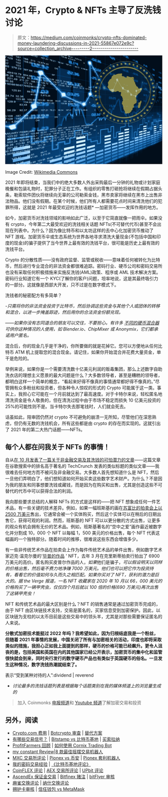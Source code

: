 # 2021 年，Crypto & NFTs 主导了反洗钱讨论

> 原文：<https://medium.com/coinmonks/crypto-nfts-dominated-money-laundering-discussions-in-2021-55867e072e9c?source=collection_archive---------2----------------------->

![](img/c42beb4a7ee32f2769876b6b900114b9.png)

Image Credit: [Wikimedia Commons](https://commons.wikimedia.org/wiki/File:NFT_crypto.jpg)

2021 年即将结束，当我们中的绝大多数人外出采购最后一分钟的礼物或计划家庭晚餐和包装礼物时，犯罪分子正在工作。有组织的零售打砸抢将继续在假期占据头条，勒索软件团伙将继续向无辜的公司勒索金钱，黑市卖家将继续在黑市上出售非法物品。他们没有假期。在某个时候，他们所有人都需要花点时间来清洗他们的犯罪所得，这就是 2021 年最受欢迎的洗钱话题* —加密货币——发挥作用的地方。

如今，加密货币对洗钱领域的影响如此广泛，以至于它简直就像一把雨伞。如果没有 crypto，今年第二大最受欢迎的洗钱相关话题 NFTs(不可替代代币)甚至不会出现在列表中。为什么？因为像比特币和以太坊这样的去中心化加密货币推动了 NFT 游戏。加密货币伞或生态系统为世界各地寻求清洗大量现金(不包括中国和印度的现金)的骗子提供了当今世界上最有效的洗钱平台，很可能是历史上最有效的洗钱平台。

Crypto 的分散性质——没有政府监督、监管或税收——意味着任何被转化为比特币，然后进行专业混合的非法资金都很难追踪。密码行业、硬币公司和密码交易所也没有采取任何积极措施来实施反洗钱(AML)政策、程序或 AML 技术解决方案。密码行业知道它有一个 KYC(了解你的客户)问题，坦率地说，这是其最终吸引力的一部分。这就像是西部大开发，只不过是在数字模式下。

洗钱者的秘密配方有多简单？

*-只需将你的非法资金投资于比特币，然后协调这些资金与其他个人或团体的转移和混合，以进一步掩盖踪迹，然后用你的合法资金份额兑现。*

*——如果你没有志同道合的朋友可以交往，不要担心。有许多* [*不同的硬币混合器*](https://beincrypto.com/learn/best-bitcoin-mixers/) *可供你这种情况的人使用，如 Blender.io、ChipMixer 或 Anonymix，它们都承诺用户匿名。*

混合后，你的现金几乎是干净的，你所要做的就是花掉它。您可以方便地从任何比特币 ATM 机上提取您的混合现金。请记住，如果你开始混合并花费大量资金，单干是危险的。

举例来说，如果你是一个需要清洗数十亿美元利润的贩毒集团，那么上述数字自助洗衣店的理想主义愿景的最大问题是什么？大多数领导者，甚至是糟糕的领导者，都明白这样一个简单的概念，“看起来好得不像真的事情通常都好得不像真的。”尽管拥有众多粉丝和投资者，但各种令人惊叹的形式的 Crypto 可能属于这一类。事实上，我担心它可能在一个月前就达到了最高速度。对于卡特尔来说，轻松匿名地清洗资金是令人敬畏的，但在清洗过程中由于市场不稳定而损失 10 亿美元投资的 25%的可能性则不是。当卡特尔失去那笔钱时，人们就会死去。

话虽如此，陪审团仍然对 crypto 不可避免的崩溃一无所知，尽管他们在深思熟虑，但仍有无数的洗钱机会，所有这些都是由 crypto 的存在而实现的。这就引出了 2021 年的第二大热门话题——NFTs。

## 每个人都在问我关于 NFTs 的事情！

自从[在 10 月发表了一篇关于非金融交易及其洗钱的可怕潜力的文章](/me/stats/post/ea292a60c0ab)——这篇文章在谷歌搜索中的排名高于著名的 TechCrunch 发表的类似标题的类似文章——我很难去任何地方而不被问及非金融交易。大多数人首先想知道什么是 NFT，然后一旦他们弄明白了，他们想知道如何开始买卖这些数字艺术财产。为什么？不是因为我的朋友和同事想要洗钱或藏钱，而是因为在购买和出售，尤其是创造这些不可替代的代币中可以获得合法的利润。

我向那些要求总结的人解释 NFTs 的方式是这样的——把 NFT 想象成任何一件艺术品，有一些关键的技术差异。例如，如果一幅班斯基的画在[苏富比的拍卖会上以 2500 万美元](https://www.nytimes.com/2021/10/14/arts/design/banksy-art-sothebys-auction.html)售出，它通常会被一个实体购买，然后这个实体可以在稍后的日期出售它，获得可观的利润。然而，班斯基的 NFT 可以以更分散的方式出售，让更多的观众有机会拥有无价的艺术品。例如，班斯基著名的“空中之爱”画作最近被数字化并分割成 10，000 个 NFT 以每幅 1，500 美元的价格出售，每个 NFT 代表这幅画的一个独特部分。随着时间的推移，很难说这些东西会增值多少。

有一些非传统艺术作品在拍卖会上作为每件传统艺术品的单件出售，例如数字艺术家迈克·温克尔曼的'[毕普的作品](https://www.christies.com/features/Monumental-collage-by-Beeple-is-first-purely-digital-artwork-NFT-to-come-to-auction-11510-7.aspx) ' NFT，去年 3 月在克里斯蒂拍卖行拍出了 6900 万美元的高价。匿名购买皮普尔作品的人，*如果*他们是骗子，*可以假设明天以同样的价格出售，然后毫不费力地净赚 7000 万美元。他们也可以把它作为投资持有，看看它的价值如何与久而久之相匹配。如果你买对了 NFT，获利的潜力是巨大的。据 the Verge 报道，一名 NFT 收藏家在 2020 年 10 月以 66，000 美元的价格购买了一辆甲壳虫，仅仅四个月后就以 100 倍的价格(690 万美元)再次出售了这辆甲壳虫！*

NFT 和传统艺术品的最大区别是什么？NFT 的销售通常是通过加密货币完成的，由于 NFT 由区块链技术支持，交易是匿名的，买家信息受到加密保护。因此，以区块链为支柱的以太币目前是这些交易中的领头羊，尤其是对那些需要保证匿名的人来说。

**分散式加密技术能挺过 2022 年吗？我希望如此，因为归根结底我是一个粉丝，但随着 2021 年事情的发展，中国关闭了所有与加密相关的活动，印度也即将采取类似的措施，我担心正如我上面提到的那样，硬币的价格可能已经飙升。更令人沮丧的是，包括美国和英国在内的其他国家已经公开表示，加密货币的集中化和监管很快就会到来，同时央行发行的数字硬币产品也有类似于英国硬币的俗名。一旦发生这种情况，数字洗钱热潮就结束了。**

表示“受到某种对待的人”:dividend | reverend

* *讨论最多的洗钱话题列表是根据每个话题类别在我的媒体频道上的浏览量生成的*

> 加入 Coinmonks [电报频道](https://t.me/coincodecap)和 [Youtube 频道](https://www.youtube.com/c/coinmonks/videos)了解加密交易和投资

## 另外，阅读

*   [Crypto.com 费用](/coinmonks/binance-fees-8588ec17965) | [Botcrypto 审查](/coinmonks/botcrypto-review-2021-build-your-own-trading-bot-coincodecap-6b8332d736c7) | [替代方案](https://blog.coincodecap.com/crypto-com-alternatives)
*   [有哪些交易信号？](https://blog.coincodecap.com/trading-signal) | [Bitstamp vs 比特币基地](https://blog.coincodecap.com/bitstamp-coinbase) | [买索拉纳](https://blog.coincodecap.com/buy-solana)
*   [ProfitFarmers 回顾](https://blog.coincodecap.com/profitfarmers-review) | [如何使用 Cornix Trading Bot](https://blog.coincodecap.com/cornix-trading-bot)
*   [my constant Review](https://blog.coincodecap.com/myconstant-review)|[8 款最佳摇摆交易机器人](https://blog.coincodecap.com/best-swing-trading-bots)
*   [MXC 交易所评论](/coinmonks/mxc-exchange-review-3af0ec1cba8c) | [Pionex vs 币安](https://blog.coincodecap.com/pionex-vs-binance) | [Pionex 套利机器人](https://blog.coincodecap.com/pionex-arbitrage-bot)
*   [我的密码交易经验](/coinmonks/my-experience-with-crypto-copy-trading-d6feb2ce3ac5) | [《比特币基地评论》](/coinmonks/coinbase-review-6ef4e0f56064)
*   [CoinFLEX 评论](https://blog.coincodecap.com/coinflex-review) | [AEX 交易所评论](https://blog.coincodecap.com/aex-exchange-review) | [UPbit 评论](https://blog.coincodecap.com/upbit-review)
*   [AscendEx 保证金交易](https://blog.coincodecap.com/ascendex-margin-trading) | [Bitfinex 赌注](https://blog.coincodecap.com/bitfinex-staking) | [bitFlyer 审核](https://blog.coincodecap.com/bitflyer-review)
*   [麻雀交换评论](https://blog.coincodecap.com/sparrow-exchange-review) | [纳什交换评论](https://blog.coincodecap.com/nash-exchange-review)
*   [拥护卡审核](https://blog.coincodecap.com/uphold-card-review) | [信任钱包 vs MetaMask](https://blog.coincodecap.com/trust-wallet-vs-metamask)